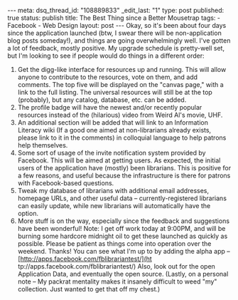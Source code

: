 --- meta: dsq_thread_id: "108889833" _edit_last: "1" type: post published: true status: publish title: The Best Thing since a Better Mousetrap tags: - Facebook - Web Design layout: post --- Okay, so it's been about four days since the application launched (btw, I swear there will be non-application blog posts someday!), and things are going overwhelmingly well. I've gotten a lot of feedback, mostly positive. My upgrade schedule is pretty-well set, but I'm looking to see if people would do things in a different order: 

  1. Get the digg-like interface for resources up and running. This will allow anyone to contribute to the resources, vote on them, and add comments. The top five will be displayed on the "canvas page," with a link to the full listing. The universal resources will still be at the top (probably), but any catalog, database, etc. can be added.
  2. The profile badge will have the newest and/or recently popular resources instead of the (hilarious) video from Weird Al's movie, UHF.
  3. An additional section will be added that will link to an Information Literacy wiki (If a good one aimed at non-librarians already exists, please link to it in the comments) in colloquial language to help patrons help themselves.
  4. Some sort of usage of the invite notification system provided by Facebook. This will be aimed at getting users. As expected, the initial users of the application have (mostly) been librarians. This is positive for a few reasons, and useful because the infrastructure is there for patrons with Facebook-based questions.
  5. Tweak my database of librarians with additional email addresses, homepage URLs, and other useful data – currently-registered librarians can easily update, while new librarians will automatically have the option.
  6. More stuff is on the way, especially since the feedback and suggestions have been wonderful!
Note: I get off work today at 9:00PM, and will be burning some hardcore
midnight oil to get these launched as quickly as possible. Please be patient
as things come into operation over the weekend. Thanks! You can see what I'm
up to by adding the alpha app – [http://apps.facebook.com/fblibrariantest/](ht
tp://apps.facebook.com/fblibrariantest/) Also, look out for the open
Application Data, and eventually the open source. (Lastly, on a personal note
– My packrat mentality makes it insanely difficult to weed "my" collection.
Just wanted to get that off my chest.)

